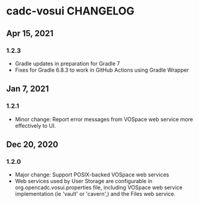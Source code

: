 # cadc-vosui CHANGELOG

## Apr 15, 2021
### 1.2.3
* Gradle updates in preparation for Gradle 7
* Fixes for Gradle 6.8.3 to work in GitHub Actions using Gradle Wrapper

## Jan 7, 2021
### 1.2.1
* Minor change: Report error messages from VOSpace web service more effectively to UI.

## Dec 20, 2020
### 1.2.0
* Major change: Support POSIX-backed VOSpace web services
* Web services used by User Storage are configurable in org.opencadc.vosui.properties file, 
including VOSpace web service implementation (ie 'vault' or 'cavern',) and the Files web service.
  

